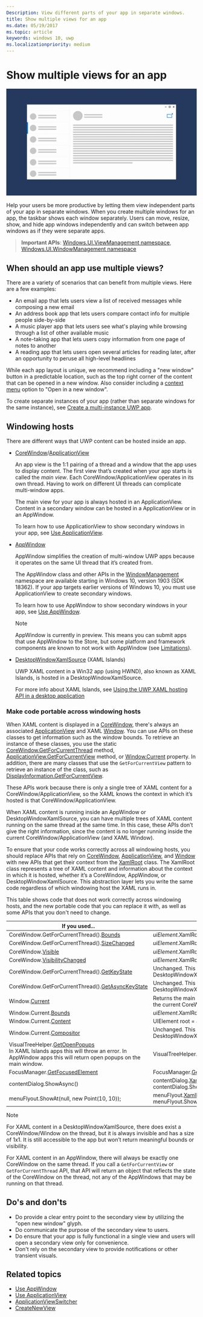 ```yaml
---
Description: View different parts of your app in separate windows.
title: Show multiple views for an app
ms.date: 05/19/2017
ms.topic: article
keywords: windows 10, uwp
ms.localizationpriority: medium
---
```

# Show multiple views for an app

![Wireframe showing an app with multiple windows](images/multi-view.gif)

Help your users be more productive by letting them view independent parts of your app in separate windows. When you create multiple windows for an app, the taskbar shows each window separately. Users can move, resize, show, and hide app windows independently and can switch between app windows as if they were separate apps.

> **Important APIs**: [Windows.UI.ViewManagement namespace](/uwp/api/windows.ui.viewmanagement), [Windows.UI.WindowManagement namespace](/uwp/api/windows.ui.windowmanagement)

## When should an app use multiple views?

There are a variety of scenarios that can benefit from multiple views. Here are a few examples:

- An email app that lets users view a list of received messages while composing a new email
- An address book app that lets users compare contact info for multiple people side-by-side
- A music player app that lets users see what's playing while browsing through a list of other available music
- A note-taking app that lets users copy information from one page of notes to another
- A reading app that lets users open several articles for reading later, after an opportunity to peruse all high-level headlines

While each app layout is unique, we recommend including a "new window" button in a predictable location, such as the top right corner of the content that can be opened in a new window. Also consider including a [context menu](..\controls-and-patterns\menus.md) option to "Open in a new window".

To create separate instances of your app (rather than separate windows for the same instance), see [Create a multi-instance UWP app](../../launch-resume/multi-instance-uwp.md).

## Windowing hosts

There are different ways that UWP content can be hosted inside an app.

- [CoreWindow](/uwp/api/windows.ui.core.corewindow)/[ApplicationView](/uwp/api/windows.ui.viewmanagement.applicationview)

     An app view is the 1:1 pairing of a thread and a window that the app uses to display content. The first view that’s created when your app starts is called the *main view*. Each CoreWindow/ApplicationView operates in its own thread. Having to work on different UI threads can complicate multi-window apps.

    The main view for your app is always hosted in an ApplicationView. Content in a secondary window can be hosted in a ApplicationView or in an AppWindow.

    To learn how to use ApplicationView to show secondary windows in your app, see [Use ApplicationView](application-view.md).
- [AppWindow](/uwp/api/windows.ui.windowmanagement.appwindow)

    AppWindow simplifies the creation of multi-window UWP apps because it operates on the same UI thread that it’s created from.

    The AppWindow class and other APIs in the [WindowManagement](/uwp/api/windows.ui.windowmanagement) namespace are available starting in Windows 10, version 1903 (SDK 18362). If your app targets earlier versions of Windows 10, you must use ApplicationView to create secondary windows.

    To learn how to use AppWindow to show secondary windows in your app, see [Use AppWindow](app-window.md).

    > [!NOTE]
    > AppWindow is currently in preview. This means you can submit apps that use AppWindow to the Store, but some platform and framework components are known to not work with AppWindow (see [Limitations](/uwp/api/windows.ui.windowmanagement.appwindow#limitations)).
- [DesktopWindowXamlSource](/uwp/api/windows.ui.xaml.hosting.desktopwindowxamlsource) (XAML Islands)

     UWP XAML content in a Win32 app (using HWND), also known as XAML Islands, is hosted in a DesktopWindowXamlSource.

    For more info about XAML Islands, see [Using the UWP XAML hosting API in a desktop application](/windows/apps/desktop/modernize/using-the-xaml-hosting-api)

### Make code portable across windowing hosts

When XAML content is displayed in a [CoreWindow](/uwp/api/windows.ui.core.corewindow), there's always an associated [ApplicationView](/uwp/api/windows.ui.viewmanagement.applicationview) and XAML [Window](/uwp/api/windows.ui.xaml.window). You can use APIs on these classes to get information such as the window bounds. To retrieve an instance of these classes, you use the static [CoreWindow.GetForCurrentThread](/uwp/api/windows.ui.core.corewindow.getforcurrentthread) method, [ApplicationView.GetForCurrentView](/uwp/api/windows.ui.viewmanagement.applicationview.getforcurrentview) method, or [Window.Current](/uwp/api/windows.ui.xaml.window.current) property. In addition, there are many classes that use the `GetForCurrentView` pattern to retrieve an instance of the class, such as [DisplayInformation.GetForCurrentView](/uwp/api/windows.graphics.display.displayinformation.getforcurrentview).

These APIs work because there is only a single tree of XAML content for a CoreWindow/ApplicationView, so the XAML knows the context in which it’s hosted is that CoreWindow/ApplicationView.

When XAML content is running inside an AppWindow or DesktopWindowXamlSource, you can have multiple trees of XAML content running on the same thread at the same time. In this case, these APIs don’t give the right information, since the content is no longer running inside the current CoreWindow/ApplicationView (and XAML Window).

To ensure that your code works correctly across all windowing hosts, you should replace APIs that rely on [CoreWindow](/uwp/api/windows.ui.core.corewindow), [ApplicationView](/uwp/api/windows.ui.viewmanagement.applicationview), and [Window](/uwp/api/windows.ui.xaml.window) with new APIs that get their context from the [XamlRoot](/uwp/api/windows.ui.xaml.xamlroot) class.
The XamlRoot class represents a tree of XAML content and information about the context in which it is hosted, whether it’s a CoreWindow, AppWindow, or DesktopWindowXamlSource. This abstraction layer lets you write the same code regardless of which windowing host the XAML runs in.

This table shows code that does not work correctly across windowing hosts, and the new portable code that you can replace it with, as well as some APIs that you don't need to change.

| If you used... | Replace with... |
| - | - |
| CoreWindow.GetForCurrentThread().[Bounds](/uwp/api/windows.ui.core.corewindow.bounds) | _uiElement_.XamlRoot.[Size](/uwp/api/windows.ui.xaml.xamlroot.size) |
| CoreWindow.GetForCurrentThread().[SizeChanged](/uwp/api/windows.ui.core.corewindow.sizechanged) | _uiElement_.XamlRoot.[Changed](/uwp/api/windows.ui.xaml.xamlroot.changed) |
| CoreWindow.[Visible](/uwp/api/windows.ui.core.corewindow.visible) | _uiElement_.XamlRoot.[IsHostVisible](/uwp/api/windows.ui.xaml.xamlroot.ishostvisible) |
| CoreWindow.[VisibilityChanged](/uwp/api/windows.ui.core.corewindow.visibilitychanged) | _uiElement_.XamlRoot.[Changed](/uwp/api/windows.ui.xaml.xamlroot.changed) |
| CoreWindow.GetForCurrentThread().[GetKeyState](/uwp/api/windows.ui.core.corewindow.getkeystate) | Unchanged. This is supported in AppWindow and DesktopWindowXamlSource. |
| CoreWindow.GetForCurrentThread().[GetAsyncKeyState](/uwp/api/windows.ui.core.corewindow.getasynckeystate) | Unchanged. This is supported in AppWindow and DesktopWindowXamlSource. |
| Window.[Current](/uwp/api/windows.ui.xaml.window.current) | Returns the main XAML Window object which is closely bound to the current CoreWindow. See Note after this table. |
| Window.Current.[Bounds](/uwp/api/windows.ui.xaml.window.bounds) | _uiElement_.XamlRoot.[Size](/uwp/api/windows.ui.xaml.xamlroot.size) |
| Window.Current.[Content](/uwp/api/windows.ui.xaml.window.content) | UIElement root =  _uiElement_.XamlRoot.[Content](/uwp/api/windows.ui.xaml.xamlroot.content) |
| Window.Current.[Compositor](/uwp/api/windows.ui.xaml.window.compositor) | Unchanged. This is supported in AppWindow and DesktopWindowXamlSource. |
| VisualTreeHelper.[GetOpenPopups](/uwp/api/windows.ui.xaml.media.visualtreehelper.getopenpopups)<br/>In XAML Islands apps this will throw an error. In AppWindow apps this will return open popups on the main window. | VisualTreeHelper.[GetOpenPopupsForXamlRoot](/uwp/api/windows.ui.xaml.media.visualtreehelper.getopenpopupsforxamlroot)(_uiElement_.XamlRoot) |
| FocusManager.[GetFocusedElement](/uwp/api/windows.ui.xaml.input.focusmanager.getfocusedelement) | FocusManager.[GetFocusedElement](/uwp/api/windows.ui.xaml.input.focusmanager.getfocusedelement#Windows_UI_Xaml_Input_FocusManager_GetFocusedElement_Windows_UI_Xaml_XamlRoot_)(_uiElement_.XamlRoot) |
| contentDialog.ShowAsync() | contentDialog.[XamlRoot](/uwp/api/windows.ui.xaml.uielement.xamlroot) = _uiElement_.XamlRoot;<br/>contentDialog.ShowAsync(); |
| menuFlyout.ShowAt(null, new Point(10, 10)); | menuFlyout.[XamlRoot](/uwp/api/windows.ui.xaml.controls.primitives.flyoutbase.xamlroot) = _uiElement_.XamlRoot;<br/>menuFlyout.ShowAt(null, new Point(10, 10)); |

> [!NOTE]
> For XAML content in a DesktopWindowXamlSource, there does exist a CoreWindow/Window on the thread, but it is always invisible and has a size of 1x1. It is still accessible to the app but won’t return meaningful bounds or visibility.
>
>For XAML content in an AppWindow, there will always be exactly one CoreWindow on the same thread. If you call a `GetForCurrentView` or `GetForCurrentThread` API, that API will return an object that reflects the state of the CoreWindow on the thread, not any of the AppWindows that may be running on that thread.


## Do's and don'ts

- Do provide a clear entry point to the secondary view by utilizing the "open new window" glyph.
- Do communicate the purpose of the secondary view to users.
- Do ensure that your app is fully functional in a single view and users will open a secondary view only for convenience.
- Don't rely on the secondary view to provide notifications or other transient visuals.

## Related topics

- [Use AppWindow](app-window.md)
- [Use ApplicationView](application-view.md)
- [ApplicationViewSwitcher](https://docs.microsoft.com/uwp/api/Windows.UI.ViewManagement.ApplicationViewSwitcher)
- [CreateNewView](https://docs.microsoft.com/uwp/api/windows.applicationmodel.core.coreapplication.createnewview)
